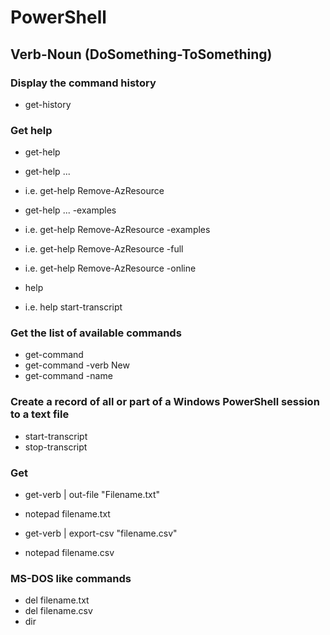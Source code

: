 # PowerShell

## Verb-Noun (DoSomething-ToSomething)

### Display the command history
- get-history 

### Get help
- get-help
- get-help ...
- i.e. get-help Remove-AzResource

- get-help ... -examples
- i.e. get-help Remove-AzResource -examples
- i.e. get-help Remove-AzResource -full
- i.e. get-help Remove-AzResource -online

- help
- i.e. help start-transcript

### Get the list of available commands
- get-command
- get-command -verb New
- get-command -name

### Create a record of all or part of a Windows PowerShell session to a text file
- start-transcript
- stop-transcript

### Get
- get-verb | out-file "Filename.txt"
- notepad filename.txt

- get-verb | export-csv "filename.csv"
- notepad filename.csv

### MS-DOS like commands
- del filename.txt
- del filename.csv
- dir
